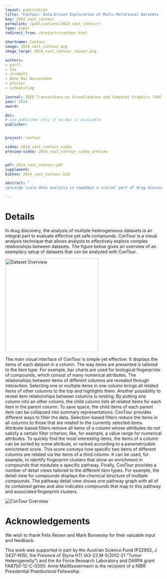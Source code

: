 ```yaml
---
layout: publication
title: "ConTour: Data-Driven Exploration of Multi-Relational Datasets for Drug Discovery"
key: 2014_vast_contour
permalink: /publications/2014_vast_contour/
type: paper
redirect_from: /projects/contour.html

shortname: Contour
image: 2014_vast_contour.png
image_large: 2014_vast_contour_teaser.png

authors:
- partl
- lex
- strobelt
- Anne Mai Wassermann
- pfister
- schmalstieg

journal: IEEE Transactions on Visualization and Computer Graphics (VAST '14), 20(12), pp. 1883-1892
year: 2014
award:

doi:
# use publisher only if no doi is available
publisher:


project: contour

video: 2014_vast_contour_video
preview-video: 2014_vast_contour_video_preview


pdf: 2014_vast_contour.pdf
supplement:
bibtex: 2014_vast_contour.bib

abstract: "
<p>Large scale data analysis is nowadays a crucial part of drug discovery. Biologists and chemists need to quickly explore and evaluate potentially effective yet safe compounds based on many datasets that are in relationship with each other. However, there is a is a lack of tools that support them in these processes. To remedy this, we developed ConTour, an interactive visual analytics technique that enables the exploration of these complex, multi-relational datasets. At its core ConTour lists all items of each dataset in a column. Relationships between the columns are revealed through interaction: selecting one or multiple items in one column highlights and re-sorts the items in other columns. Filters based on relationships enable drilling down into the large data space. To identify interesting items in the first place, ConTour employs advanced sorting strategies, including strategies based on connectivity strength and uniqueness, as well as sorting based on item attributes. ConTour also introduces interactive nesting of columns, a powerful method to show the related items of a child column for each item in the parent column. Within the columns, ConTour shows rich attribute data about the items as well as information about the connection strengths to other datasets. Finally, ConTour provides a number of detail views, which can show items from multiple datasets and their associated data at the same time. We demonstrate the utility of our system in case studies conducted with a team of chemical biologists, who investigate the effects of chemical compounds on cells and need to understand the underlying mechanisms.</p>"

---
```


# Details 

In drug discovery, the analysis of multiple heterogeneous datasets is an integral part to evaluate effective yet safe compounds. ConTour is a visual analysis technique that allows analysts to effectively explore complex relationships between datasets. The figure below gives an overview of an exemplary setup of datasets that can be analyzed with ConTour.

<img src="{{site.baseurl}}/assets/images/projects/contour_data_graph.png" alt="Dataset Overview" style="width: 300px;"/>

The main visual interface of ConTour is simple yet effective. It displays the items of each dataset in a column. The way items are presented is tailored to the item type. For example, bar charts are used for biological fingerprints of compounds, which consist of many numerical attributes. The relationships between items of different columns are revealed through interaction: Selecting one or multiple items in one column brings all related items of other columns to the top and highlights them. Another possibility to reveal item relationships between columns is nesting. By putting one column into an other column, the child column lists all related items for each item in the parent column. To save space, the child items of each parent item can be collapsed into summary representations.
ConTour provides different ways to filter the data. Selection-based filters reduce the items in all columns to those that are related to the currently selected items. Attribute-based filters remove all items of a column whose attributes do not satisfy a certain filter criterion, like, for example, a value range for numerical attributes.
To quickly find the most interesting items, the items of a column can be sorted by some attribute, or ranked according to a parametrizable enrichment score. This score conveys how specific two items of different columns are related via the items of a third column. It can be used, for example, to identify fingerprint clusters that show an enrichment in compounds that modulate a specific pathway.
Finally, ConTour provides a number of detail views tailored to the different item types. For example, the detail view for compounds displays the chemical structure of multiple compounds. The pathway detail view shows one pathway graph with all of its contained genes and also indicates compounds that map to this pathway and associated fingerprint clusters.

![ConTour Overview]({{site.baseurl}}/assets/images/projects/contour_explained.png)

# Acknowledgements

We wish to thank Felix Reisen and Mark Borowsky for their valuable input and feedback.

This work was supported in part by the Austrian Science Fund (P22902, J 3437-N15), the Province of Styria HTI (A3-22.M-5/2012-21 “Tumor Heterogeneity”) and the Air Force Research Laboratory and DARPA grant FA8750-12-C-0300. Anne MaiWassermann is the recipient of a NIBR Presidential Postdoctoral Fellowship.